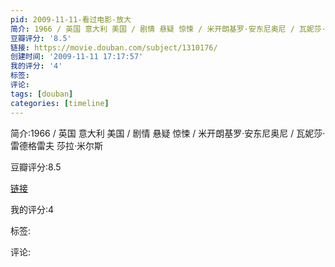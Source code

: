 ```yaml
---
pid: 2009-11-11-看过电影-放大
简介: 1966 / 英国 意大利 美国 / 剧情 悬疑 惊悚 / 米开朗基罗·安东尼奥尼 / 瓦妮莎·雷德格雷夫 莎拉·米尔斯
豆瓣评分: '8.5'
链接: https://movie.douban.com/subject/1310176/
创建时间: '2009-11-11 17:17:57'
我的评分: '4'
标签:
评论:
tags: [douban]
categories: [timeline]
---
```

简介:1966 / 英国 意大利 美国 / 剧情 悬疑 惊悚 / 米开朗基罗·安东尼奥尼 / 瓦妮莎·雷德格雷夫 莎拉·米尔斯

豆瓣评分:8.5

[链接](https://movie.douban.com/subject/1310176/)

我的评分:4

标签:

评论:

